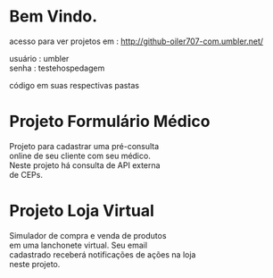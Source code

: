 Bem Vindo.
============================================================================

acesso para ver projetos em : 
http://github-oiler707-com.umbler.net/

usuário : umbler         
senha   : testehospedagem

código em suas respectivas pastas

Projeto Formulário Médico
============================================================================
Projeto para cadastrar uma pré-consulta  
online de seu cliente com seu médico.  
Neste projeto há consulta de API externa  
de CEPs. 

Projeto Loja Virtual
============================================================================
Simulador de compra e venda de  produtos  
em uma lanchonete virtual. Seu email  
cadastrado receberá notificações de ações na loja  
neste projeto.







